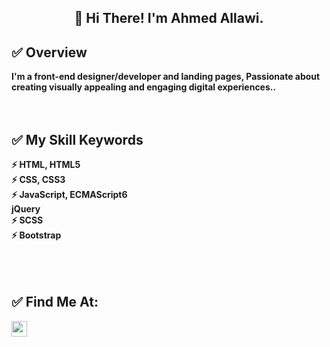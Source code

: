 <h2 align="center">👋 Hi There! I'm Ahmed Allawi.</h2>

<h2>✅ Overview</h2>
<strong>I'm a front-end designer/developer  and landing pages, Passionate about creating visually appealing and engaging digital experiences..</strong>
<br/>
<br/>
<br/>

<h2>✅ My Skill Keywords</h2>
<strong>
⚡ HTML, HTML5 <br/>
⚡ CSS, CSS3 <br/>
⚡ JavaScript, ECMAScript6 <br/>  jQuery<br/> 
⚡ SCSS <br/>
⚡ Bootstrap <br/>
 </strong>
<br/>
<br/>
<br/>

<h2>✅ Find Me At:</h2>
<div>
    <a href="https://www.instagram.com/ahmed1allawi/">
        <img src="https://camo.githubusercontent.com/ad5e1b9578200b14963c3de095fcd7b2ff2bdf6512624d23549af9f932a6c091/68747470733a2f2f696d672e736869656c64732e696f2f62616467652f696e7374616772616d2d2532334534343135463f7374796c653d666c6174266c6f676f3d696e7374616772616d266c6f676f436f6c6f723d7768697465" height=25>
    </a>
 
    
</div>
